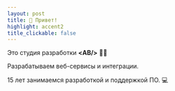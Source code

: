 ```yaml
---
layout: post
title: 👋 Привет!
highlight: accent2
title_clickable: false
---
```


Это студия разработки **&lt;AB/&gt;** 👨‍💻

Разрабатываем веб-сервисы и интеграции. 

15 лет занимаемся разработкой и поддержкой ПО. 💻
